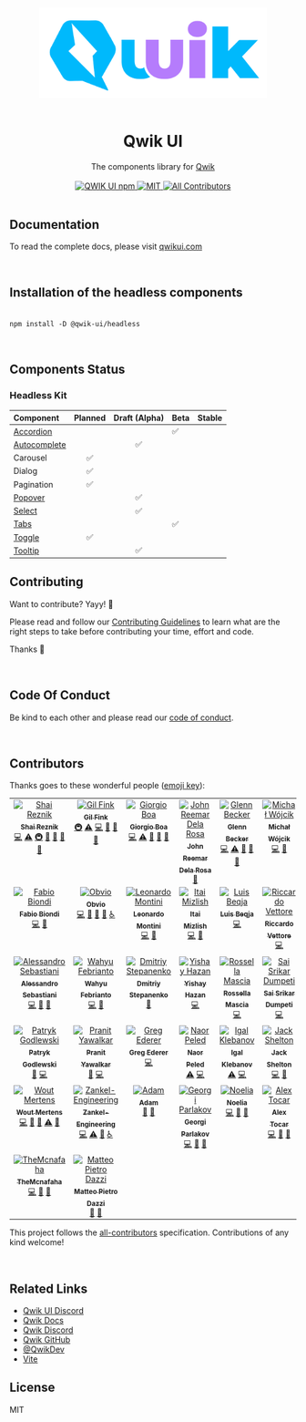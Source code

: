 <p align="center">
  <br>
  <img width="400" src="./apps/website/public/images/qwik-ui.png" alt="awesome logo of qwik ui">
  <br>
  <br>
</p>

<h1 align='center'>Qwik UI</h1>

<div align='center'>
  The components library for <a href='https://github.com/BuilderIO/qwik'>Qwik</a>
  <br><br>

  <a href='https://img.shields.io/npm/v/@qwik-ui/headless?label=npm%20version'>
  <img src='https://img.shields.io/npm/v/@qwik-ui/headless?label=npm%20version' alt='QWIK UI npm'>
  </a>
  <a href='https://opensource.org/licenses/MIT'>
  <img src='https://img.shields.io/badge/License-MIT-green.svg' alt='MIT'>
  </a>
  <a href='#contributors'>
  <img src='https://img.shields.io/badge/all_contributors-5-orange.svg?style=flat-square' alt='All Contributors'>
  </a>

</div>
<br>

## Documentation

To read the complete docs, please visit [qwikui.com](https://qwikui.com)

<br/>

## Installation of the headless components

```console

npm install -D @qwik-ui/headless
```

<br/>

## Components Status

### Headless Kit

| Component                                                     | Planned | Draft (Alpha) | Beta | Stable |
| :------------------------------------------------------------ | :-----: | :-----------: | ---- | ------ |
| [Accordion](https://qwikui.com/docs/headless/accordion)       |         |               | ✅   |        |
| [Autocomplete](https://qwikui.com/docs/headless/autocomplete) |         |      ✅       |      |        |
| Carousel                                                      |   ✅    |               |      |        |
| Dialog                                                        |   ✅    |               |      |        |
| Pagination                                                    |   ✅    |               |      |        |
| [Popover](https://qwikui.com/docs/headless/popover)           |         |      ✅       |      |        |
| [Select](https://qwikui.com/docs/headless/select)             |         |      ✅       |      |        |
| [Tabs](https://qwikui.com/docs/headless/tabs)                 |         |               | ✅   |        |
| [Toggle](https://qwikui.com/docs/headless/toggle)             |   ✅    |               |      |        |
| [Tooltip](https://qwikui.com/docs/headless/tooltip)           |         |      ✅       |      |        |

## Contributing

Want to contribute? Yayy! 🎉

Please read and follow our [Contributing Guidelines](CONTRIBUTING.md) to learn what are the right steps to take before contributing your time, effort and code.

Thanks 🙏

<br/>

## Code Of Conduct

Be kind to each other and please read our [code of conduct](CODE_OF_CONDUCT.md).

<br/>

## Contributors

Thanks goes to these wonderful people ([emoji key](https://allcontributors.org/docs/en/emoji-key)):

<!-- ALL-CONTRIBUTORS-LIST:START - Do not remove or modify this section -->
<!-- prettier-ignore-start -->
<!-- markdownlint-disable -->
<table>
  <tbody>
    <tr>
      <td align="center" valign="top" width="14.28%"><a href="https://hirez.io/?utm_source=github&utm_medium=link&utm_campaign=qwik-ui"><img src="https://avatars1.githubusercontent.com/u/1430726?v=4?s=100" width="100px;" alt="Shai Reznik"/><br /><sub><b>Shai Reznik</b></sub></a><br /><a href="https://github.com/qwikifiers/qwik-ui/commits?author=shairez" title="Code">💻</a> <a href="https://github.com/qwikifiers/qwik-ui/commits?author=shairez" title="Tests">⚠️</a> <a href="#infra-shairez" title="Infrastructure (Hosting, Build-Tools, etc)">🚇</a> <a href="https://github.com/qwikifiers/qwik-ui/commits?author=shairez" title="Documentation">📖</a> <a href="#maintenance-shairez" title="Maintenance">🚧</a> <a href="https://github.com/qwikifiers/qwik-ui/pulls?q=is%3Apr+reviewed-by%3Ashairez" title="Reviewed Pull Requests">👀</a> <a href="#ideas-shairez" title="Ideas, Planning, & Feedback">🤔</a></td>
      <td align="center" valign="top" width="14.28%"><a href="http://www.gilfink.net"><img src="https://avatars.githubusercontent.com/u/1590253?v=4?s=100" width="100px;" alt="Gil Fink"/><br /><sub><b>Gil Fink</b></sub></a><br /><a href="#infra-gilf" title="Infrastructure (Hosting, Build-Tools, etc)">🚇</a> <a href="https://github.com/qwikifiers/qwik-ui/commits?author=gilf" title="Tests">⚠️</a> <a href="https://github.com/qwikifiers/qwik-ui/commits?author=gilf" title="Code">💻</a> <a href="https://github.com/qwikifiers/qwik-ui/commits?author=gilf" title="Documentation">📖</a> <a href="#ideas-gilf" title="Ideas, Planning, & Feedback">🤔</a> <a href="https://github.com/qwikifiers/qwik-ui/pulls?q=is%3Apr+reviewed-by%3Agilf" title="Reviewed Pull Requests">👀</a></td>
      <td align="center" valign="top" width="14.28%"><a href="https://it.linkedin.com/in/giorgio-boa"><img src="https://avatars.githubusercontent.com/u/35845425?v=4?s=100" width="100px;" alt="Giorgio Boa"/><br /><sub><b>Giorgio Boa</b></sub></a><br /><a href="https://github.com/qwikifiers/qwik-ui/commits?author=gioboa" title="Code">💻</a> <a href="https://github.com/qwikifiers/qwik-ui/commits?author=gioboa" title="Tests">⚠️</a> <a href="https://github.com/qwikifiers/qwik-ui/commits?author=gioboa" title="Documentation">📖</a> <a href="#ideas-gioboa" title="Ideas, Planning, & Feedback">🤔</a> <a href="https://github.com/qwikifiers/qwik-ui/pulls?q=is%3Apr+reviewed-by%3Agioboa" title="Reviewed Pull Requests">👀</a></td>
      <td align="center" valign="top" width="14.28%"><a href="https://github.com/reemardelarosa"><img src="https://avatars.githubusercontent.com/u/4918140?v=4?s=100" width="100px;" alt="John Reemar Dela Rosa"/><br /><sub><b>John Reemar Dela Rosa</b></sub></a><br /><a href="#maintenance-reemardelarosa" title="Maintenance">🚧</a></td>
      <td align="center" valign="top" width="14.28%"><a href="https://github.com/nnelgxorz"><img src="https://avatars.githubusercontent.com/u/9634080?v=4?s=100" width="100px;" alt="Glenn Becker"/><br /><sub><b>Glenn Becker</b></sub></a><br /><a href="https://github.com/qwikifiers/qwik-ui/commits?author=nnelgxorz" title="Code">💻</a> <a href="https://github.com/qwikifiers/qwik-ui/commits?author=nnelgxorz" title="Tests">⚠️</a> <a href="https://github.com/qwikifiers/qwik-ui/commits?author=nnelgxorz" title="Documentation">📖</a> <a href="#ideas-nnelgxorz" title="Ideas, Planning, & Feedback">🤔</a> <a href="https://github.com/qwikifiers/qwik-ui/pulls?q=is%3Apr+reviewed-by%3Annelgxorz" title="Reviewed Pull Requests">👀</a></td>
      <td align="center" valign="top" width="14.28%"><a href="https://github.com/michalmw"><img src="https://avatars.githubusercontent.com/u/10683327?v=4?s=100" width="100px;" alt="Michał Wójcik"/><br /><sub><b>Michał Wójcik</b></sub></a><br /><a href="https://github.com/qwikifiers/qwik-ui/commits?author=michalmw" title="Code">💻</a> <a href="https://github.com/qwikifiers/qwik-ui/commits?author=michalmw" title="Documentation">📖</a></td>
      <td align="center" valign="top" width="14.28%"><a href="https://github.com/shiroinegai"><img src="https://avatars.githubusercontent.com/u/88586552?v=4?s=100" width="100px;" alt="Shiroi Negai"/><br /><sub><b>Shiroi Negai</b></sub></a><br /><a href="https://github.com/qwikifiers/qwik-ui/commits?author=shiroinegai" title="Code">💻</a> <a href="#ideas-shiroinegai" title="Ideas, Planning, & Feedback">🤔</a> <a href="https://github.com/qwikifiers/qwik-ui/issues?q=author%3Ashiroinegai" title="Bug reports">🐛</a> <a href="#a11y-shiroinegai" title="Accessibility">️️️️♿️</a></td>
    </tr>
    <tr>
      <td align="center" valign="top" width="14.28%"><a href="http://www.fabiobiondi.io"><img src="https://avatars.githubusercontent.com/u/1772083?v=4?s=100" width="100px;" alt="Fabio Biondi"/><br /><sub><b>Fabio Biondi</b></sub></a><br /><a href="https://github.com/qwikifiers/qwik-ui/commits?author=fabiobiondi" title="Code">💻</a> <a href="#ideas-fabiobiondi" title="Ideas, Planning, & Feedback">🤔</a></td>
      <td align="center" valign="top" width="14.28%"><a href="https://github.com/Obvio"><img src="https://avatars.githubusercontent.com/u/300232?v=4?s=100" width="100px;" alt="Obvio"/><br /><sub><b>Obvio</b></sub></a><br /><a href="https://github.com/qwikifiers/qwik-ui/commits?author=Obvio" title="Code">💻</a> <a href="#ideas-Obvio" title="Ideas, Planning, & Feedback">🤔</a> <a href="https://github.com/qwikifiers/qwik-ui/commits?author=Obvio" title="Documentation">📖</a> <a href="https://github.com/qwikifiers/qwik-ui/issues?q=author%3AObvio" title="Bug reports">🐛</a> <a href="#a11y-Obvio" title="Accessibility">️️️️♿️</a></td>
      <td align="center" valign="top" width="14.28%"><a href="https://leonardomontini.dev/"><img src="https://avatars.githubusercontent.com/u/7253929?v=4?s=100" width="100px;" alt="Leonardo Montini"/><br /><sub><b>Leonardo Montini</b></sub></a><br /><a href="https://github.com/qwikifiers/qwik-ui/commits?author=Balastrong" title="Code">💻</a> <a href="https://github.com/qwikifiers/qwik-ui/issues?q=author%3ABalastrong" title="Bug reports">🐛</a></td>
      <td align="center" valign="top" width="14.28%"><a href="https://itai.netlify.app/"><img src="https://avatars.githubusercontent.com/u/37772742?v=4?s=100" width="100px;" alt="Itai Mizlish"/><br /><sub><b>Itai Mizlish</b></sub></a><br /><a href="https://github.com/qwikifiers/qwik-ui/commits?author=itaim18" title="Code">💻</a> <a href="https://github.com/qwikifiers/qwik-ui/commits?author=itaim18" title="Documentation">📖</a></td>
      <td align="center" valign="top" width="14.28%"><a href="http://www.luisbeqja.com"><img src="https://avatars.githubusercontent.com/u/75300376?v=4?s=100" width="100px;" alt="Luis Beqja"/><br /><sub><b>Luis Beqja</b></sub></a><br /><a href="https://github.com/qwikifiers/qwik-ui/commits?author=luisbeqja" title="Code">💻</a></td>
      <td align="center" valign="top" width="14.28%"><a href="https://www.riccardovettore.dev"><img src="https://avatars.githubusercontent.com/u/108279675?v=4?s=100" width="100px;" alt="Riccardo Vettore"/><br /><sub><b>Riccardo Vettore</b></sub></a><br /><a href="https://github.com/qwikifiers/qwik-ui/commits?author=riccardo-vettore" title="Code">💻</a></td>
      <td align="center" valign="top" width="14.28%"><a href="https://github.com/KenAKAFrosty"><img src="https://avatars.githubusercontent.com/u/90424167?v=4?s=100" width="100px;" alt="Ken aka Frosty"/><br /><sub><b>Ken aka Frosty</b></sub></a><br /><a href="https://github.com/qwikifiers/qwik-ui/commits?author=KenAKAFrosty" title="Code">💻</a> <a href="https://github.com/qwikifiers/qwik-ui/issues?q=author%3AKenAKAFrosty" title="Bug reports">🐛</a></td>
    </tr>
    <tr>
      <td align="center" valign="top" width="14.28%"><a href="https://developers.italia.it"><img src="https://avatars.githubusercontent.com/u/11008116?v=4?s=100" width="100px;" alt="Alessandro Sebastiani"/><br /><sub><b>Alessandro Sebastiani</b></sub></a><br /><a href="https://github.com/qwikifiers/qwik-ui/commits?author=sebbalex" title="Code">💻</a> <a href="https://github.com/qwikifiers/qwik-ui/commits?author=sebbalex" title="Documentation">📖</a> <a href="https://github.com/qwikifiers/qwik-ui/issues?q=author%3Asebbalex" title="Bug reports">🐛</a></td>
      <td align="center" valign="top" width="14.28%"><a href="https://wahyufebrianto.vercel.app"><img src="https://avatars.githubusercontent.com/u/38874570?v=4?s=100" width="100px;" alt="Wahyu Febrianto"/><br /><sub><b>Wahyu Febrianto</b></sub></a><br /><a href="https://github.com/qwikifiers/qwik-ui/commits?author=wahyufeb" title="Code">💻</a> <a href="https://github.com/qwikifiers/qwik-ui/issues?q=author%3Awahyufeb" title="Bug reports">🐛</a></td>
      <td align="center" valign="top" width="14.28%"><a href="https://github.com/dmitry-stepanenko"><img src="https://avatars.githubusercontent.com/u/33101123?v=4?s=100" width="100px;" alt="Dmitriy Stepanenko"/><br /><sub><b>Dmitriy Stepanenko</b></sub></a><br /><a href="#maintenance-dmitry-stepanenko" title="Maintenance">🚧</a></td>
      <td align="center" valign="top" width="14.28%"><a href="https://yishay-hazan.netlify.app"><img src="https://avatars.githubusercontent.com/u/50710472?v=4?s=100" width="100px;" alt="Yishay Hazan"/><br /><sub><b>Yishay Hazan</b></sub></a><br /><a href="https://github.com/qwikifiers/qwik-ui/commits?author=yishayhaz" title="Code">💻</a></td>
      <td align="center" valign="top" width="14.28%"><a href="https://github.com/rossellamascia"><img src="https://avatars.githubusercontent.com/u/42215075?v=4?s=100" width="100px;" alt="Rossella Mascia"/><br /><sub><b>Rossella Mascia</b></sub></a><br /><a href="https://github.com/qwikifiers/qwik-ui/commits?author=rossellamascia" title="Code">💻</a></td>
      <td align="center" valign="top" width="14.28%"><a href="https://ssd7.vercel.app"><img src="https://avatars.githubusercontent.com/u/80447788?v=4?s=100" width="100px;" alt="Sai Srikar Dumpeti"/><br /><sub><b>Sai Srikar Dumpeti</b></sub></a><br /><a href="https://github.com/qwikifiers/qwik-ui/commits?author=the-r3aper7" title="Code">💻</a></td>
      <td align="center" valign="top" width="14.28%"><a href="https://github.com/tleperou"><img src="https://avatars.githubusercontent.com/u/8383972?v=4?s=100" width="100px;" alt="Thomas Lepérou"/><br /><sub><b>Thomas Lepérou</b></sub></a><br /><a href="https://github.com/qwikifiers/qwik-ui/commits?author=tleperou" title="Documentation">📖</a> <a href="https://github.com/qwikifiers/qwik-ui/commits?author=tleperou" title="Code">💻</a></td>
    </tr>
    <tr>
      <td align="center" valign="top" width="14.28%"><a href="https://github.com/PatrykGodlewski"><img src="https://avatars.githubusercontent.com/u/81991100?v=4?s=100" width="100px;" alt="Patryk Godlewski"/><br /><sub><b>Patryk Godlewski</b></sub></a><br /><a href="https://github.com/qwikifiers/qwik-ui/issues?q=author%3APatrykGodlewski" title="Bug reports">🐛</a> <a href="https://github.com/qwikifiers/qwik-ui/commits?author=PatrykGodlewski" title="Code">💻</a></td>
      <td align="center" valign="top" width="14.28%"><a href="https://github.com/pranit-yawalkar"><img src="https://avatars.githubusercontent.com/u/64571514?v=4?s=100" width="100px;" alt="Pranit Yawalkar"/><br /><sub><b>Pranit Yawalkar</b></sub></a><br /><a href="https://github.com/qwikifiers/qwik-ui/issues?q=author%3Apranit-yawalkar" title="Bug reports">🐛</a> <a href="https://github.com/qwikifiers/qwik-ui/commits?author=pranit-yawalkar" title="Code">💻</a></td>
      <td align="center" valign="top" width="14.28%"><a href="https://github.com/gederer"><img src="https://avatars.githubusercontent.com/u/705111?v=4?s=100" width="100px;" alt="Greg Ederer"/><br /><sub><b>Greg Ederer</b></sub></a><br /><a href="https://github.com/qwikifiers/qwik-ui/commits?author=gederer" title="Code">💻</a></td>
      <td align="center" valign="top" width="14.28%"><a href="https://naor.dev"><img src="https://avatars.githubusercontent.com/u/6171622?v=4?s=100" width="100px;" alt="Naor Peled"/><br /><sub><b>Naor Peled</b></sub></a><br /><a href="https://github.com/qwikifiers/qwik-ui/commits?author=naorpeled" title="Tests">⚠️</a> <a href="https://github.com/qwikifiers/qwik-ui/commits?author=naorpeled" title="Code">💻</a></td>
      <td align="center" valign="top" width="14.28%"><a href="https://github.com/igalklebanov"><img src="https://avatars.githubusercontent.com/u/14938291?v=4?s=100" width="100px;" alt="Igal Klebanov"/><br /><sub><b>Igal Klebanov</b></sub></a><br /><a href="https://github.com/qwikifiers/qwik-ui/commits?author=igalklebanov" title="Tests">⚠️</a> <a href="https://github.com/qwikifiers/qwik-ui/commits?author=igalklebanov" title="Code">💻</a></td>
      <td align="center" valign="top" width="14.28%"><a href="https://github.com/thejackshelton"><img src="https://avatars.githubusercontent.com/u/104264123?v=4?s=100" width="100px;" alt="Jack Shelton"/><br /><sub><b>Jack Shelton</b></sub></a><br /><a href="https://github.com/qwikifiers/qwik-ui/commits?author=thejackshelton" title="Code">💻</a> <a href="https://github.com/qwikifiers/qwik-ui/commits?author=thejackshelton" title="Documentation">📖</a></td>
      <td align="center" valign="top" width="14.28%"><a href="https://github.com/vasucp1207"><img src="https://avatars.githubusercontent.com/u/85363195?v=4?s=100" width="100px;" alt="Vasu Singh"/><br /><sub><b>Vasu Singh</b></sub></a><br /><a href="https://github.com/qwikifiers/qwik-ui/commits?author=vasucp1207" title="Code">💻</a></td>
    </tr>
    <tr>
      <td align="center" valign="top" width="14.28%"><a href="https://github.com/wmertens"><img src="https://avatars.githubusercontent.com/u/54934?v=4?s=100" width="100px;" alt="Wout Mertens"/><br /><sub><b>Wout Mertens</b></sub></a><br /><a href="https://github.com/qwikifiers/qwik-ui/commits?author=wmertens" title="Code">💻</a> <a href="#research-wmertens" title="Research">🔬</a> <a href="#ideas-wmertens" title="Ideas, Planning, & Feedback">🤔</a> <a href="https://github.com/qwikifiers/qwik-ui/commits?author=wmertens" title="Tests">⚠️</a> <a href="https://github.com/qwikifiers/qwik-ui/commits?author=wmertens" title="Documentation">📖</a></td>
      <td align="center" valign="top" width="14.28%"><a href="http://zankel-engineering.de"><img src="https://avatars.githubusercontent.com/u/43412711?v=4?s=100" width="100px;" alt="Zankel-Engineering"/><br /><sub><b>Zankel-Engineering</b></sub></a><br /><a href="https://github.com/qwikifiers/qwik-ui/commits?author=Zankel-Engineering" title="Code">💻</a> <a href="https://github.com/qwikifiers/qwik-ui/commits?author=Zankel-Engineering" title="Tests">⚠️</a> <a href="https://github.com/qwikifiers/qwik-ui/issues?q=author%3AZankel-Engineering" title="Bug reports">🐛</a> <a href="#a11y-Zankel-Engineering" title="Accessibility">️️️️♿️</a></td>
      <td align="center" valign="top" width="14.28%"><a href="https://github.com/adamgen"><img src="https://avatars.githubusercontent.com/u/7424209?v=4?s=100" width="100px;" alt="Adam"/><br /><sub><b>Adam</b></sub></a><br /><a href="https://github.com/qwikifiers/qwik-ui/commits?author=adamgen" title="Documentation">📖</a> <a href="https://github.com/qwikifiers/qwik-ui/issues?q=author%3Aadamgen" title="Bug reports">🐛</a></td>
      <td align="center" valign="top" width="14.28%"><a href="https://github.com/gparlakov"><img src="https://avatars.githubusercontent.com/u/3482199?v=4?s=100" width="100px;" alt="Georgi Parlakov"/><br /><sub><b>Georgi Parlakov</b></sub></a><br /><a href="https://github.com/qwikifiers/qwik-ui/commits?author=gparlakov" title="Code">💻</a> <a href="https://github.com/qwikifiers/qwik-ui/issues?q=author%3Agparlakov" title="Bug reports">🐛</a> <a href="#maintenance-gparlakov" title="Maintenance">🚧</a></td>
      <td align="center" valign="top" width="14.28%"><a href="https://www.linkedin.com/in/noeliadonato"><img src="https://avatars.githubusercontent.com/u/7875216?v=4?s=100" width="100px;" alt="Noelia"/><br /><sub><b>Noelia</b></sub></a><br /><a href="https://github.com/qwikifiers/qwik-ui/commits?author=nsdonato" title="Code">💻</a> <a href="#ideas-nsdonato" title="Ideas, Planning, & Feedback">🤔</a> <a href="#maintenance-nsdonato" title="Maintenance">🚧</a></td>
      <td align="center" valign="top" width="14.28%"><a href="https://ueuie.dev"><img src="https://avatars.githubusercontent.com/u/65486851?v=4?s=100" width="100px;" alt="Alex Tocar"/><br /><sub><b>Alex Tocar</b></sub></a><br /><a href="https://github.com/qwikifiers/qwik-ui/commits?author=uceumice" title="Code">💻</a> <a href="#ideas-uceumice" title="Ideas, Planning, & Feedback">🤔</a> <a href="#maintenance-uceumice" title="Maintenance">🚧</a></td>
      <td align="center" valign="top" width="14.28%"><a href="http://maieulchevalier.com"><img src="https://avatars.githubusercontent.com/u/45822175?v=4?s=100" width="100px;" alt="Maïeul"/><br /><sub><b>Maïeul</b></sub></a><br /><a href="https://github.com/qwikifiers/qwik-ui/commits?author=maiieul" title="Code">💻</a> <a href="#ideas-maiieul" title="Ideas, Planning, & Feedback">🤔</a> <a href="#maintenance-maiieul" title="Maintenance">🚧</a></td>
    </tr>
    <tr>
      <td align="center" valign="top" width="14.28%"><a href="https://github.com/TheMcnafaha"><img src="https://avatars.githubusercontent.com/u/102767512?v=4?s=100" width="100px;" alt="TheMcnafaha"/><br /><sub><b>TheMcnafaha</b></sub></a><br /><a href="https://github.com/qwikifiers/qwik-ui/commits?author=TheMcnafaha" title="Code">💻</a> <a href="#ideas-TheMcnafaha" title="Ideas, Planning, & Feedback">🤔</a> <a href="#maintenance-TheMcnafaha" title="Maintenance">🚧</a></td>
      <td align="center" valign="top" width="14.28%"><a href="https://ilteoood.xyz/"><img src="https://avatars.githubusercontent.com/u/6383527?v=4?s=100" width="100px;" alt="Matteo Pietro Dazzi"/><br /><sub><b>Matteo Pietro Dazzi</b></sub></a><br /><a href="https://github.com/qwikifiers/qwik-ui/commits?author=ilteoood" title="Documentation">📖</a> <a href="#maintenance-ilteoood" title="Maintenance">🚧</a></td>
    </tr>
  </tbody>
</table>

<!-- markdownlint-restore -->
<!-- prettier-ignore-end -->

<!-- ALL-CONTRIBUTORS-LIST:END -->

This project follows the [all-contributors](https://github.com/all-contributors/all-contributors) specification. Contributions of any kind welcome!

<br/>

## Related Links

- [Qwik UI Discord](https://discord.gg/PVWUUejrez)
- [Qwik Docs](https://qwik.builder.io/)
- [Qwik Discord](https://qwik.builder.io/chat)
- [Qwik GitHub](https://github.com/BuilderIO/qwik)
- [@QwikDev](https://twitter.com/QwikDev)
- [Vite](https://vitejs.dev/)

## License

MIT
